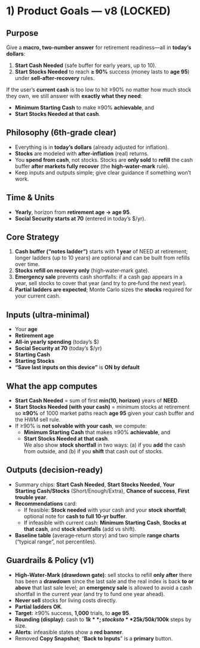 # 1) Product Goals — v8 (LOCKED)

## Purpose
Give a **macro, two-number answer** for retirement readiness—all in **today’s dollars**:
1. **Start Cash Needed** (safe buffer for early years, up to 10).  
2. **Start Stocks Needed** to reach **≥ 90%** success (money lasts to **age 95**) under **sell‑after‑recovery** rules.

If the user’s **current cash** is too low to hit ≥90% no matter how much stock they own, we still answer with **exactly what they need**:
- **Minimum Starting Cash** to make ≥90% **achievable**, and  
- **Start Stocks Needed at that cash**.

## Philosophy (6th‑grade clear)
- Everything is in **today’s dollars** (already adjusted for inflation).  
- **Stocks** are modeled with **after‑inflation** (real) returns.  
- You **spend from cash**, not stocks. Stocks are **only sold** to **refill** the cash buffer **after markets fully recover** (the **high‑water‑mark** rule).
- Keep inputs and outputs simple; give clear guidance if something won’t work.

## Time & Units
- **Yearly**, horizon from **retirement age → age 95**.  
- **Social Security starts at 70** (entered in today’s $/yr).

## Core Strategy
1) **Cash buffer (“notes ladder”)** starts with **1 year** of NEED at retirement; longer ladders (up to 10 years) are optional and can be built from refills over time.  
2) **Stocks refill on recovery only** (high‑water‑mark gate).  
3) **Emergency sale** prevents cash shortfalls: if a cash gap appears in a year, sell stocks to cover that year (and try to pre‑fund the next year).  
4) **Partial ladders are expected**; Monte Carlo sizes the **stocks** required for your current cash.

## Inputs (ultra‑minimal)
- Your **age**
- **Retirement age**
- **All‑in yearly spending** (today’s $)
- **Social Security at 70** (today’s $/yr)
- **Starting Cash**
- **Starting Stocks**
- **“Save last inputs on this device”** is **ON by default**

## What the app computes
- **Start Cash Needed** = sum of first **min(10, horizon)** years of **NEED**.  
- **Start Stocks Needed (with your cash)** = minimum stocks at retirement so **≥90%** of 1000 market paths reach **age 95** given your cash buffer and the HWM sell rule.
- If ≥90% is **not solvable with your cash**, we compute:
  - **Minimum Starting Cash** that makes ≥90% **achievable**, and  
  - **Start Stocks Needed at that cash**.  
  We also show **stock shortfall** in two ways: (a) if you **add** the cash from outside, and (b) if you **shift** that cash out of stocks.

## Outputs (decision‑ready)
- Summary chips: **Start Cash Needed**, **Start Stocks Needed**, **Your Starting Cash/Stocks** (Short/Enough/Extra), **Chance of success**, **First trouble year**.  
- **Recommendations** card:
  - If feasible: **Stock needed** with your cash and your **stock shortfall**; optional note for **cash to full 10‑yr buffer**.  
  - If infeasible with current cash: **Minimum Starting Cash**, **Stocks at that cash**, and **stock shortfalls** (add vs shift).  
- **Baseline table** (average‑return story) and two simple **range charts** (“typical range”, not percentiles).

## Guardrails & Policy (v1)
- **High‑Water‑Mark (drawdown gate)**: sell stocks to refill **only after** there has been a **drawdown** since the last sale and the real index is back **to or above** that last sale level; an **emergency sale** is allowed to avoid a cash shortfall in the current year (and try to fund one year ahead).  
- **Never sell** stocks for living costs directly.  
- **Partial ladders OK**.  
- **Target**: ≥90% success, **1,000** trials, to **age 95**.  
- **Rounding (display)**: cash to **$1k**; stocks to **$25k/$50k/$100k** steps by size.  
- **Alerts**: infeasible states show a **red banner**.  
- Removed **Copy Snapshot**; “**Back to Inputs**” is a **primary** button.
